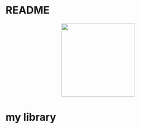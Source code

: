 # README

<div align="center"><img src="https://lh3.googleusercontent.com/VlbjPQEhYKfdwJ4X_fNBXeIMQD35A1wYxIf1xurRSwTDUd671N1M00ZXIFEZSl7sSMEvjg=s113" width="200"/></div>

# my library


